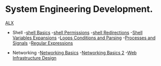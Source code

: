 # System Engineering Development.
[ALX](www.alxafrica.com)

* Shell
        -[shell Basics]()
        -[shell Permissions]()
        -[shell Redirections]()
        -[Shell Variables Expansions]()
        -[Loops Conditions and Parsing]()
        -[Processes and Signals]()
        -[Regular Expressions]()

* Networking
        -[Networking Basics]()
        -[Networking Basics 2]()
        -[Web Infrastructure Design]()
